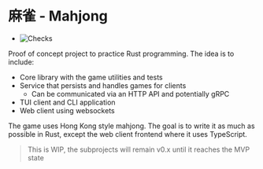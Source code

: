 # 麻雀 - Mahjong

- ![Checks](https://github.com/igncp/mahjong/actions/workflows/checks.yml/badge.svg)

Proof of concept project to practice Rust programming. The idea is to include:

- Core library with the game utilities and tests
- Service that persists and handles games for clients
    - Can be communicated via an HTTP API and potentially gRPC
- TUI client and CLI application
- Web client using websockets

The game uses Hong Kong style mahjong. The goal is to write it as much as
possible in Rust, except the web client frontend where it uses TypeScript.

> This is WIP, the subprojects will remain v0.x until it reaches the MVP state
